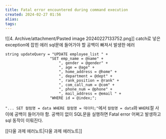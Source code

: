```yaml
---
title: Fatal error encountered during command execution
created: 2024-02-27 01:56
alias:
tags:
---
```

![[4. Archive/attachment/Pasted image 20240227133752.png]]
catch로 넣은 exception에 잡힌 에러
sql문에 들어가야 할 공백이 빠져서 발생한 에러
```CSharp 
string updateQuery = "UPDATE employee_list " +
                    "SET emp_name = @name" +
                        ", gender = @gender" +
                        ", age = @age" +
                        ", home_address = @home" +
                        ", department = @dept" +
                        ", rank_position = @rank" +
                        ", com_call_num = @com" +
                        ", phone_num = @phone" +
                        ", mail_address = @email " +
                    "WHERE id = @index;";
```
`"... SET 컬럼명 = data WHERE 컬럼명 = 데이터;"`에서 `컬럼명 = data`와 `WHERE`절 사이에 공백이 들어가야 함. 
공백이 없이 SQL문을 실행하면 Fatal error 어쩌고 발생하고 sql 동작이 이뤄진다.

[[다울 과제 에러노트|다울 과제 에러노트]]

